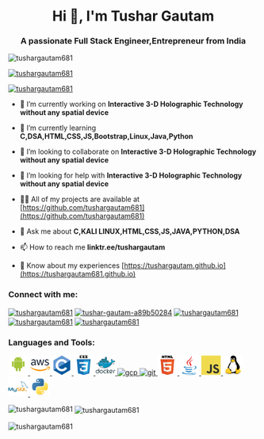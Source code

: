 
<h1 align="center">Hi 👋, I'm Tushar Gautam</h1>
<h3 align="center">A passionate Full Stack Engineer,Entrepreneur from India</h3>

<p align="left"> <img src="https://komarev.com/ghpvc/?username=tushargautam681&label=Profile%20views&color=0e75b6&style=flat" alt="tushargautam681" /> </p>

<p align="left"> <a href="https://github.com/ryo-ma/github-profile-trophy"><img src="https://github-profile-trophy.vercel.app/?username=tushargautam681" alt="tushargautam681" /></a> </p>

<p align="left"> <a href="https://twitter.com/tushargautam681" target="blank"><img src="https://img.shields.io/twitter/follow/tushargautam681?logo=twitter&style=for-the-badge" alt="tushargautam681" /></a> </p>

- 🔭 I’m currently working on **Interactive 3-D Holographic Technology without any spatial device**

- 🌱 I’m currently learning **C,DSA,HTML,CSS,JS,Bootstrap,Linux,Java,Python**

- 👯 I’m looking to collaborate on **Interactive 3-D Holographic Technology without any spatial device**

- 🤝 I’m looking for help with **Interactive 3-D Holographic Technology without any spatial device**

- 👨‍💻 All of my projects are available at [https://github.com/tushargautam681](https://github.com/tushargautam681)

- 💬 Ask me about **C,KALI LINUX,HTML,CSS,JS,JAVA,PYTHON,DSA**

- 📫 How to reach me **linktr.ee/tushargautam**

- 📄 Know about my experiences [https://tushargautam.github.io](https://tushargautam681.github.io)

<h3 align="left">Connect with me:</h3>
<p align="left">
<a href="https://twitter.com/tushargautam681" target="blank"><img align="center" src="https://raw.githubusercontent.com/rahuldkjain/github-profile-readme-generator/master/src/images/icons/Social/twitter.svg" alt="tushargautam681" height="30" width="40" /></a>
<a href="https://linkedin.com/in/tushar-gautam-a89b50284" target="blank"><img align="center" src="https://raw.githubusercontent.com/rahuldkjain/github-profile-readme-generator/master/src/images/icons/Social/linked-in-alt.svg" alt="tushar-gautam-a89b50284" height="30" width="40" /></a>
<a href="https://kaggle.com/tushargautam681" target="blank"><img align="center" src="https://raw.githubusercontent.com/rahuldkjain/github-profile-readme-generator/master/src/images/icons/Social/kaggle.svg" alt="tushargautam681" height="30" width="40" /></a>
<a href="https://www.hackerrank.com/tushargautam681" target="blank"><img align="center" src="https://raw.githubusercontent.com/rahuldkjain/github-profile-readme-generator/master/src/images/icons/Social/hackerrank.svg" alt="tushargautam681" height="30" width="40" /></a>
<a href="https://www.leetcode.com/tushargautam681" target="blank"><img align="center" src="https://raw.githubusercontent.com/rahuldkjain/github-profile-readme-generator/master/src/images/icons/Social/leet-code.svg" alt="tushargautam681" height="30" width="40" /></a>
</p>

<h3 align="left">Languages and Tools:</h3>
<p align="left"> <a href="https://developer.android.com" target="_blank" rel="noreferrer"> <img src="https://raw.githubusercontent.com/devicons/devicon/master/icons/android/android-original-wordmark.svg" alt="android" width="40" height="40"/> </a> <a href="https://aws.amazon.com" target="_blank" rel="noreferrer"> <img src="https://raw.githubusercontent.com/devicons/devicon/master/icons/amazonwebservices/amazonwebservices-original-wordmark.svg" alt="aws" width="40" height="40"/> </a> <a href="https://www.cprogramming.com/" target="_blank" rel="noreferrer"> <img src="https://raw.githubusercontent.com/devicons/devicon/master/icons/c/c-original.svg" alt="c" width="40" height="40"/> </a> <a href="https://www.w3schools.com/css/" target="_blank" rel="noreferrer"> <img src="https://raw.githubusercontent.com/devicons/devicon/master/icons/css3/css3-original-wordmark.svg" alt="css3" width="40" height="40"/> </a> <a href="https://www.docker.com/" target="_blank" rel="noreferrer"> <img src="https://raw.githubusercontent.com/devicons/devicon/master/icons/docker/docker-original-wordmark.svg" alt="docker" width="40" height="40"/> </a> <a href="https://cloud.google.com" target="_blank" rel="noreferrer"> <img src="https://www.vectorlogo.zone/logos/google_cloud/google_cloud-icon.svg" alt="gcp" width="40" height="40"/> </a> <a href="https://git-scm.com/" target="_blank" rel="noreferrer"> <img src="https://www.vectorlogo.zone/logos/git-scm/git-scm-icon.svg" alt="git" width="40" height="40"/> </a> <a href="https://www.w3.org/html/" target="_blank" rel="noreferrer"> <img src="https://raw.githubusercontent.com/devicons/devicon/master/icons/html5/html5-original-wordmark.svg" alt="html5" width="40" height="40"/> </a> <a href="https://www.java.com" target="_blank" rel="noreferrer"> <img src="https://raw.githubusercontent.com/devicons/devicon/master/icons/java/java-original.svg" alt="java" width="40" height="40"/> </a> <a href="https://developer.mozilla.org/en-US/docs/Web/JavaScript" target="_blank" rel="noreferrer"> <img src="https://raw.githubusercontent.com/devicons/devicon/master/icons/javascript/javascript-original.svg" alt="javascript" width="40" height="40"/> </a> <a href="https://www.linux.org/" target="_blank" rel="noreferrer"> <img src="https://raw.githubusercontent.com/devicons/devicon/master/icons/linux/linux-original.svg" alt="linux" width="40" height="40"/> </a> <a href="https://www.mysql.com/" target="_blank" rel="noreferrer"> <img src="https://raw.githubusercontent.com/devicons/devicon/master/icons/mysql/mysql-original-wordmark.svg" alt="mysql" width="40" height="40"/> </a> <a href="https://www.python.org" target="_blank" rel="noreferrer"> <img src="https://raw.githubusercontent.com/devicons/devicon/master/icons/python/python-original.svg" alt="python" width="40" height="40"/> </a> </p>

<p><img align="left" src="https://github-readme-stats.vercel.app/api/top-langs?username=tushargautam681&show_icons=true&locale=en&layout=compact" alt="tushargautam681" /></p>

<p>&nbsp;<img align="center" src="https://github-readme-stats.vercel.app/api?username=tushargautam681&show_icons=true&locale=en" alt="tushargautam681" /></p>

<p><img align="center" src="https://github-readme-streak-stats.herokuapp.com/?user=tushargautam681&" alt="tushargautam681" /></p>
